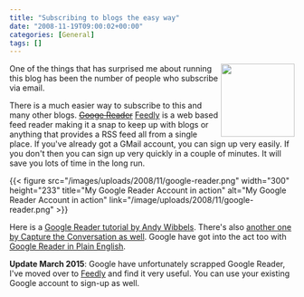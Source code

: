 ```yaml
---
title: "Subscribing to blogs the easy way"
date: "2008-11-19T09:00:02+00:00"
categories: [General]
tags: []
---
```


<img class="alignright size-thumbnail wp-image-1053" title="rss" src="/image/uploads/2008/11/rss.jpg" alt="" width="130" height="129" align="right" />

One of the things that has surprised me about running this blog has been the number of people who subscribe via email.

There is a much easier way to subscribe to this and many other blogs. <del><a href="http://www.google.com/reader">Googe Reader</a></del> <a href="https://feedly.com/">Feedly</a> is a web based feed reader making it a snap to keep up with blogs or anything that provides a RSS feed all from a single place. If you've already got a GMail account, you can sign up very easily. If you don't then you can sign up very quickly in a couple of minutes. It will save you lots of time in the long run.

{{< figure src="/images/uploads/2008/11/google-reader.png" width="300" height="233" title="My Google Reader Account in action" alt="My Google Reader Account in action" link="/image/uploads/2008/11/google-reader.png" >}}

Here is a <a href="http://www.andywibbels.com/flash/google_reader.htm">Google Reader tutorial by Andy Wibbels</a>. There's also <a href="http://uk.youtube.com/watch?v=65iL0Q97RCg">another one by Capture the Conversation as well</a>. Google have got into the act too with <a href="http://uk.youtube.com/watch?v=VSPZ2Uu_X3Y">Google Reader in Plain English</a>.

<strong>Update March 2015</strong>: Google have unfortunately scrapped Google Reader, I've moved over to <a href="http://feedly.com/">Feedly</a> and find it very useful. You can use your existing Google account to sign-up as well.
